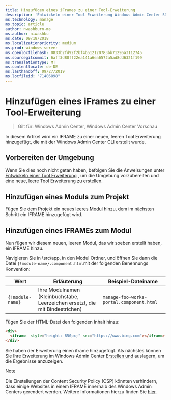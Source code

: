 ```yaml
---
title: Hinzufügen eines iFrames zu einer Tool-Erweiterung
description: 'Entwickeln einer Tool Erweiterung Windows Admin Center SDK (Project Honolulu): Hinzufügen eines IFRAMEs zu einer Tool Erweiterung'
ms.technology: manage
ms.topic: article
author: nwashburn-ms
ms.author: niwashbu
ms.date: 09/18/2018
ms.localizationpriority: medium
ms.prod: windows-server
ms.openlocfilehash: 0833b2fd92f2bf4b512120783bb71295a3112745
ms.sourcegitcommit: 6aff3d88ff22ea141a6ea6572a5ad8dd6321f199
ms.translationtype: MT
ms.contentlocale: de-DE
ms.lasthandoff: 09/27/2019
ms.locfileid: "71406898"
---
```

# <a name="add-an-iframe-to-a-tool-extension"></a>Hinzufügen eines iFrames zu einer Tool-Erweiterung

>Gilt für: Windows Admin Center, Windows Admin Center Vorschau

In diesem Artikel wird ein IFRAME zu einer neuen, leeren Tool Erweiterung hinzugefügt, die mit der Windows Admin Center CLI erstellt wurde.

## <a name="prepare-your-environment"></a>Vorbereiten der Umgebung ##

Wenn Sie dies noch nicht getan haben, befolgen Sie die Anweisungen unter [Entwickeln einer Tool Erweiterung](../develop-tool.md) , um die Umgebung vorzubereiten und eine neue, leere Tool Erweiterung zu erstellen.

## <a name="add-a-module-to-your-project"></a>Hinzufügen eines Moduls zum Projekt ##

Fügen Sie dem Projekt ein neues [leeres Modul](add-module.md) hinzu, dem im nächsten Schritt ein IFRAME hinzugefügt wird.  

## <a name="add-an-iframe-to-your-module"></a>Hinzufügen eines IFRAMEs zum Modul ##

Nun fügen wir diesem neuen, leeren Modul, das wir soeben erstellt haben, ein IFRAME hinzu.

Navigieren Sie in \src\app\, in den Modul Ordner, und öffnen Sie dann die Datei ```{!module-name}.component.html```mit der folgenden Benennungs Konvention:

| Wert | Erläuterung | Beispiel-Dateiname |
| ----- | ----------- | ------- |
| ```{!module-name}``` | Ihre Modulnamen (Kleinbuchstabe, Leerzeichen ersetzt, die mit Bindestrichen) | ```manage-foo-works-portal.component.html``` |
    
Fügen Sie der HTML-Datei den folgenden Inhalt hinzu:

``` html
<div>
  <iframe  style="height: 850px;" src="https://www.bing.com"></iframe>
</div>
```

Sie haben der Erweiterung einen iframe hinzugefügt.  Als nächstes können Sie Ihre Erweiterung im Windows Admin Center [Erstellen und](../develop-tool.md#build-and-side-load-your-extension) auslagern, um die Ergebnisse anzuzeigen.

> [!Note]
> Die Einstellungen der Content Security Policy (CSP) könnten verhindern, dass einige Websites in einem IFRAME innerhalb des Windows Admin Centers gerendert werden. Weitere Informationen hierzu finden Sie [hier](https://content-security-policy.com/). 
